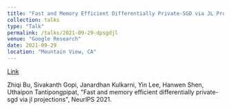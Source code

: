 ```yaml
---
title: "Fast and Memory Efficient Differentially Private-SGD via JL Projections"
collection: talks
type: "Talk"
permalink: /talks/2021-09-29-dpsgdjl
venue: "Google Research"
date: 2021-09-29
location: "Mountain View, CA"
---
```


[Link](https://youtu.be/VT6ws2ie-YI?si=DSqhyLdw4qgHKW4Z)

Zhiqi Bu, Sivakanth Gopi, Janardhan Kulkarni, Yin Lee, Hanwen Shen, Uthaipon Tantipongpipat, &quot;Fast and memory efficient differentially private-sgd via jl projections&quot;, NeurIPS 2021.
